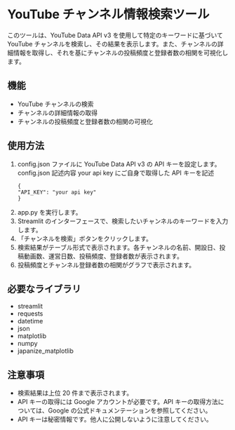 # YouTube チャンネル情報検索ツール

このツールは、YouTube Data API v3 を使用して特定のキーワードに基づいて YouTube チャンネルを検索し、その結果を表示します。また、チャンネルの詳細情報を取得し、それを基にチャンネルの投稿頻度と登録者数の相関を可視化します。

## 機能

- YouTube チャンネルの検索
- チャンネルの詳細情報の取得
- チャンネルの投稿頻度と登録者数の相関の可視化

## 使用方法

1. config.json ファイルに YouTube Data API v3 の API キーを設定します。
   config.json 記述内容
   your api key にご自身で取得した API キーを記述
   ```
   {
   "API_KEY": "your api key"
   }
   ```
2. app.py を実行します。
3. Streamlit のインターフェースで、検索したいチャンネルのキーワードを入力します。
4. 「チャンネルを検索」ボタンをクリックします。
5. 検索結果がテーブル形式で表示されます。各チャンネルの名前、開設日、投稿動画数、運営日数、投稿頻度、登録者数が表示されます。
6. 投稿頻度とチャンネル登録者数の相関がグラフで表示されます。

## 必要なライブラリ

- streamlit
- requests
- datetime
- json
- matplotlib
- numpy
- japanize_matplotlib

## 注意事項

- 検索結果は上位 20 件まで表示されます。
- API キーの取得には Google アカウントが必要です。API キーの取得方法については、Google の公式ドキュメンテーションを参照してください。
- API キーは秘密情報です。他人に公開しないように注意してください。
